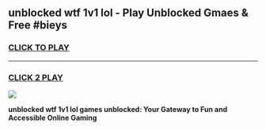 
## unblocked wtf 1v1 lol - Play Unblocked Gmaes & Free #bieys
<h3>
<a href="https://news.freeplayer.one?title=unblocked_wtf_1v1_lol&ref=03M">CLICK TO PLAY</a></h3>
<hr>

<h3>
<a href="https://news.freeplayer.one?title=unblocked_wtf_1v1_lol&ref=03M">CLICK 2 PLAY</a>
  
</h3>

<a href="https://news.freeplayer.one?title=unblocked_wtf_1v1_lol&ref=03M"><img src="https://clearcache.store/games.png"></a>


**unblocked wtf 1v1 lol games unblocked: Your Gateway to Fun and Accessible Online Gaming**
